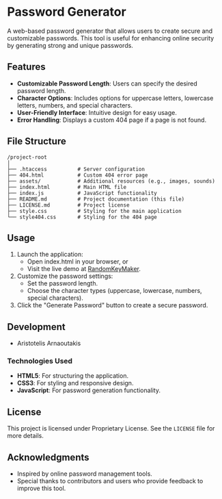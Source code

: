 # Password Generator

A web-based password generator that allows users to create secure and customizable passwords. This tool is useful for enhancing online security by generating strong and unique passwords.

## Features

- **Customizable Password Length**: Users can specify the desired password length.
- **Character Options**: Includes options for uppercase letters, lowercase letters, numbers, and special characters.
- **User-Friendly Interface**: Intuitive design for easy usage.
- **Error Handling**: Displays a custom 404 page if a page is not found.

## File Structure

```
/project-root
│
├── .htaccess          # Server configuration
├── 404.html           # Custom 404 error page
├── assets/            # Additional resources (e.g., images, sounds)
├── index.html         # Main HTML file
├── index.js           # JavaScript functionality
├── README.md          # Project documentation (this file)
├── LICENSE.md         # Project license
├── style.css          # Styling for the main application
└── style404.css       # Styling for the 404 page
```

## Usage

1. Launch the application:
   - Open index.html in your browser, or
   - Visit the live demo at [RandomKeyMaker](https://aristotelisarnaoutakis.github.io/RandomKeyMaker/).
2. Customize the password settings:
   - Set the password length.
   - Choose the character types (uppercase, lowercase, numbers, special characters).
3. Click the "Generate Password" button to create a secure password.

## Development
- Aristotelis Arnaoutakis

### Technologies Used

- **HTML5**: For structuring the application.
- **CSS3**: For styling and responsive design.
- **JavaScript**: For password generation functionality.

## License

This project is licensed under Proprietary License. See the `LICENSE` file for more details.

## Acknowledgments

- Inspired by online password management tools.
- Special thanks to contributors and users who provide feedback to improve this tool.
